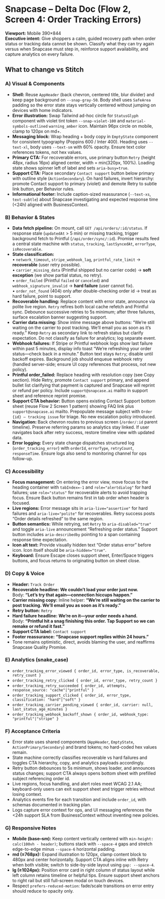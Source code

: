 # Snapcase – Delta Doc (Flow 2, Screen 4: Order Tracking Errors)

**Viewport:** Mobile 390×844  
**Executive intent:** Give shoppers a calm, guided recovery path when order status or tracking data cannot be shown. Classify what they can try again versus when Snapcase must step in, reinforce support availability, and capture analytics on every failure.

## What to change vs Stitch

### A) Visual & Components
- **Shell:** Reuse `AppHeader` (back chevron, centered title, blur divider) and keep page background on `--snap-gray-50`. Body shell uses `SafeArea` padding so the error state stays vertically centered without jumping on devices with home indicators.
- **Error illustration:** Swap Tailwind ad-hoc circle for `StatusGlyph` component with violet tint token `--snap-violet-100` and `material-symbols-outlined` `warning_amber` icon. Maintain 96px circle on mobile, clamp to 120px on md+.
- **Messaging block:** Wrap heading + body copy in `EmptyState` component for consistent typography (Poppins 600 / Inter 400). Heading uses `--text-xl`, body uses `--text-sm` with 60% opacity. Ensure text color references tokens, not hex values.
- **Primary CTA:** For recoverable errors, use primary button `Retry` (height 48px, radius 16px) aligned center, width = min(320px, 100%). Loading state shows spinner left of label and sets `aria-busy=true`.
- **Support CTA:** Place secondary `Contact support` button below primary with outline style (`ActionSecondary`). On hard failures, invert hierarchy: promote Contact support to primary (violet) and demote Retry to subtle link button, per Behavior rules.
- **Informational footer:** Include caption-sized reassurance (`--text-xs`, `text-subtle`) about Snapcase investigating and expected response time (<24h) aligned with BusinessContext.

### B) Behavior & States
- **Data fetch pipeline:** On mount, call `GET /api/orders/:id/status`. If response stale (`updatedAt` > 5 min) or missing tracking, trigger background fetch to Printful (`/api/order/sync/:id`). Promise results feed a central state machine with `status`, `tracking`, `lastSyncedAt`, `errorType`, `isRecoverable`.
- **State classification:**  
  • `network_timeout`, `stripe_webhook_lag`, `printful_rate_limit` → **recoverable** (user retry possible).  
  • `carrier_missing_data` (Printful shipped but no carrier code) → **soft exception** (we show partial status, no retry).  
  • `order_failed` (Printful `failed` or `canceled`) and `webhook_signature_invalid` → **hard failure** (user cannot fix).  
  • `order_not_found` (404) only after double-checking order id → treat as hard failure, point to support.
- **Recoverable handling:** Replace content with error state, announce via polite live region. `Retry` refires both local cache refetch and Printful sync. Debounce successive retries to 5s minimum; after three failures, surface escalation banner suggesting support.
- **Carrier data missing:** Show inline message above buttons: “We’re still waiting on the carrier to post tracking. We’ll email you as soon as it’s ready.” Keep `Retry` as secondary link to refresh status but clarify expectation. Do not classify as failure for analytics; log separate event.
- **Webhook failures:** If Stripe or Printful webhook logs show last failure within past 5 minutes, display info toast “We’re refreshing your order status—check back in a minute.” Button text stays `Retry`; disable until backoff expires. Background job should enqueue webhook retry (handled server-side; ensure UI copy references that process, not new policy).
- **Printful order_failed:** Replace heading with resolution copy (see Copy section). Hide Retry, promote `Contact support` primary, and append bullet list clarifying that payment is captured and Snapcase will reprint or refund per policy. Include `support@snapcase.ai` mailto in support sheet and reference reprint promise.
- **Support CTA behavior:** Button opens existing Contact Support bottom sheet (reuse Flow 2 Screen 1 pattern) showing FAQ link plus `support@snapcase.ai` mailto. Prepopulate message subject with `Order {id} – tracking issue` for triage. No new escalation policy introduced.
- **Navigation:** Back chevron routes to previous screen (`/order/:id` parent timeline). Preserve referring params so analytics stay linked. If user navigates back after retry success, restore timeline view with updated data.
- **Error logging:** Every state change dispatches structured log (`order_tracking_error`) with `orderId`, `errorType`, `retryCount`, `responseTime`. Ensure logs also send to monitoring channel for ops follow-up.

### C) Accessibility
- **Focus management:** On entering the error view, move focus to the heading container with `tabIndex=-1` and `role="alertdialog"` for hard failures; use `role="status"` for recoverable alerts to avoid trapping focus. Ensure Back button remains first in tab order when header is focused.
- **Live regions:** Error message sits in `aria-live="assertive"` for hard failures and `aria-live="polite"` for recoverables. Retry success posts “Order details refreshed” to the same region.
- **Button semantics:** While retrying, set `Retry` to `aria-disabled="true"` and toggle `aria-live` announcement “Refreshing order status.” Support button includes `aria-describedby` pointing to a span containing response time expectation.
- **Icon alt text:** Provide visually hidden text “Order status error” before icon. Icon itself should be `aria-hidden="true"`.
- **Keyboard:** Ensure Escape closes support sheet, Enter/Space triggers buttons, and focus returns to originating button on sheet close.

### D) Copy & Voice
- **Header:** `Track Order`
- **Recoverable headline:** **We couldn’t load your order just now.**  
  Body: **“Let’s try that again—connection hiccups happen.”**
- **Carrier missing copy:** Inline helper: **“We’re still waiting on the carrier to post tracking. We’ll email you as soon as it’s ready.”**
- **Retry button:** `Retry`
- **Hard failure headline:** **We’re on it—your order needs a hand.**  
  Body: **“Printful hit a snag finishing this order. Tap Support so we can remake or refund it fast.”**
- **Support CTA label:** `Contact support`
- **Footer reassurance:** **“Snapcase support replies within 24 hours.”**
- Tone remains optimistic, direct, avoids blaming the user, and reaffirms Snapcase Quality Promise.

### E) Analytics (snake_case)
- `order_tracking_error_viewed { order_id, error_type, is_recoverable, retry_count }`
- `order_tracking_retry_clicked { order_id, error_type, retry_count }`
- `order_tracking_retry_succeeded { order_id, attempts, response_source: "cache"|"printful" }`
- `order_tracking_support_clicked { order_id, error_type, classification: "hard"|"soft" }`
- `order_tracking_carrier_pending_viewed { order_id, carrier: null, last_status_age_minutes }`
- `order_tracking_webhook_backoff_shown { order_id, webhook_type: "printful"|"stripe" }`

### F) Acceptance Criteria
- Error state uses shared components (`AppHeader`, `EmptyState`, `ActionPrimary/Secondary`) and brand tokens; no hard-coded hex values remain.
- State machine correctly classifies recoverable vs hard failures and toggles CTA hierarchy, copy, and analytics payloads accordingly.
- Retry button debounces to 5s minimum, shows loader, and announces status changes; support CTA always opens bottom sheet with prefilled subject referencing order id.
- Live regions, focus handling, and alert roles meet WCAG 2.1 AA; keyboard-only users can exit support sheet and trigger retries without losing context.
- Analytics events fire for each transition and include `order_id`, with schemas documented in tracking plan.
- Logs capture error context for ops, and UI messaging references the <24h support SLA from BusinessContext without inventing new policies.

### G) Responsive Notes
- **Mobile (base–sm):** Keep content vertically centered with `min-height: calc(100vh - header)`; buttons stack with `--space-4` gaps and stretch edge-to-edge minus `--space-6` horizontal padding.
- **md (≥768px):** Expand illustration to 120px, clamp content block to 480px and center horizontally. Support CTA aligns inline with Retry when both visible; switch to side-by-side layout using `gap: --space-4`.
- **lg (≥1024px):** Position error card in right column of status layout while left column retains timeline or helpful tips. Ensure support sheet anchors to right rail but still full-screen modal on touch devices.
- Respect `prefers-reduced-motion`: fade/scale transitions on error entry should reduce to opacity only.

